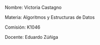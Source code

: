 Nombre: Victoria Castagno

Materia: Algoritmos y Estructuras de Datos

Comisión: K1046

Docente: Eduardo Zúñiga
